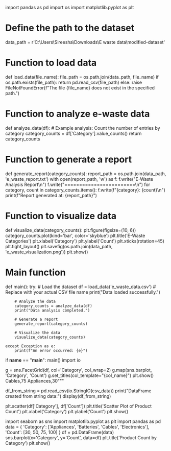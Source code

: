 import pandas as pd
import os
import matplotlib.pyplot as plt

# Define the path to the dataset
data_path = r'C:\Users\Sireesha\Downloads\E waste data\modified-dataset'

# Function to load data
def load_data(file_name):
    file_path = os.path.join(data_path, file_name)
    if os.path.exists(file_path):
        return pd.read_csv(file_path)
    else:
        raise FileNotFoundError(f"The file {file_name} does not exist in the specified path.")

# Function to analyze e-waste data
def analyze_data(df):
    # Example analysis: Count the number of entries by category
    category_counts = df['Category'].value_counts()
    return category_counts

# Function to generate a report
def generate_report(category_counts):
    report_path = os.path.join(data_path, 'e_waste_report.txt')
    with open(report_path, 'w') as f:
        f.write("E-Waste Analysis Report\n")
        f.write("========================\n")
        for category, count in category_counts.items():
            f.write(f"{category}: {count}\n")
    print(f"Report generated at: {report_path}")

# Function to visualize data
def visualize_data(category_counts):
    plt.figure(figsize=(10, 6))
    category_counts.plot(kind='bar', color='skyblue')
    plt.title('E-Waste Categories')
    plt.xlabel('Category')
    plt.ylabel('Count')
    plt.xticks(rotation=45)
    plt.tight_layout()
    plt.savefig(os.path.join(data_path, 'e_waste_visualization.png'))
    plt.show()

# Main function
def main():
    try:
        # Load the dataset
        df = load_data('e_waste_data.csv')  # Replace with your actual CSV file name
        print("Data loaded successfully.")
        
        # Analyze the data
        category_counts = analyze_data(df)
        print("Data analysis completed.")
        
        # Generate a report
        generate_report(category_counts)
        
        # Visualize the data
        visualize_data(category_counts)
        
    except Exception as e:
        print(f"An error occurred: {e}")

if __name__ == "__main__":
    main()
import io

  g = sns.FacetGrid(df, col='Category', col_wrap=2)
  g.map(sns.barplot, 'Category', 'Count')
  g.set_titles(col_template="{col_name}")
  plt.show()
Cables,75
Appliances,30"""

df_from_string = pd.read_csv(io.StringIO(csv_data))
print("DataFrame created from string data:")
display(df_from_string)

  plt.scatter(df['Category'], df['Count'])
  plt.title('Scatter Plot of Product Count')
  plt.xlabel('Category')
  plt.ylabel('Count')
  plt.show()

  import seaborn as sns
  import matplotlib.pyplot as plt
  import pandas as pd
    data = {
        'Category': ['Appliances', 'Batteries', 'Cables', 'Electronics'],
        'Count': [30, 50, 75, 100]
    }
    df = pd.DataFrame(data)
    sns.barplot(x='Category', y='Count', data=df)
    plt.title('Product Count by Category')
    plt.show()
    
